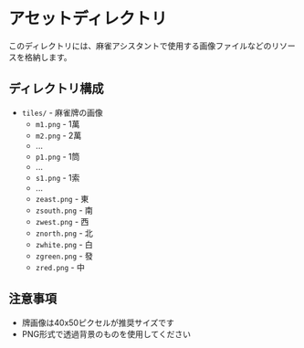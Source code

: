 # アセットディレクトリ

このディレクトリには、麻雀アシスタントで使用する画像ファイルなどのリソースを格納します。

## ディレクトリ構成

- `tiles/` - 麻雀牌の画像
  - `m1.png` - 1萬
  - `m2.png` - 2萬
  - ...
  - `p1.png` - 1筒
  - ...
  - `s1.png` - 1索
  - ...
  - `zeast.png` - 東
  - `zsouth.png` - 南
  - `zwest.png` - 西
  - `znorth.png` - 北
  - `zwhite.png` - 白
  - `zgreen.png` - 發
  - `zred.png` - 中

## 注意事項

- 牌画像は40x50ピクセルが推奨サイズです
- PNG形式で透過背景のものを使用してください
